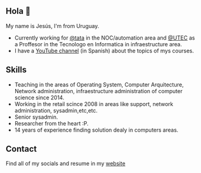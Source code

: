 ## Hola 👋

My name is Jesús, I'm from Uruguay.

* Currently working for [@tata](https://twitter.com/tatauruguay) in the NOC/automation area and [@UTEC](https://twitter.com/utecuy) as a Proffesor in the Tecnologo en Informatica in infraestructure area.
* I have a [YouTube channel](https://www.youtube.com/channel/UC_8Tc9dE65OaYB7KDWIhm6A) (in Spanish) about the topics of mys courses.

## Skills

* Teaching in the areas of Operating System, Computer Arquitecture, Network administration, infraestructure administration of computer science since 2014.
* Working in the retail scince 2008 in areas like support, network administration, sysadmin,etc,etc.
* Senior sysadmin.
* Researcher from the heart :P.
* 14 years of experience finding solution dealy in computers areas.

## Contact

Find all of my socials and resume in my [website](https://www.jesusguibert.com)
